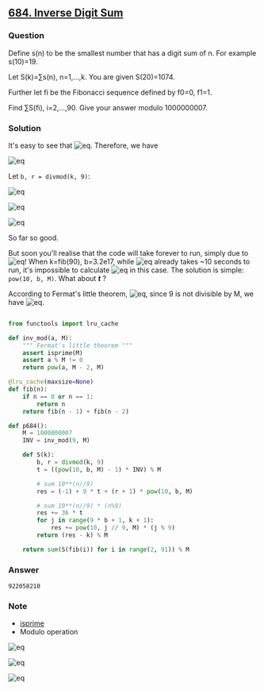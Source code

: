 ## **[684. Inverse Digit Sum](https://projecteuler.net/problem=684)**

### Question
Define s(n) to be the smallest number that has a digit sum of n. For example s(10)=19.

Let S(k)=∑s(n), n=1,...,k. You are given S(20)=1074.

Further let fi be the Fibonacci sequence defined by f0=0, f1=1.

Find ∑S(fi), i=2,...,90. Give your answer modulo 1000000007.


### Solution

It's easy to see that ![eq](https://latex.codecogs.com/gif.latex?s(n)=9+10{\cdot}s(n-9)=10^{n//9}\cdot(n%9+1)-1). Therefore, we have

![eq](https://latex.codecogs.com/gif.latex?S(k)=\sum_{n=1}^ks(n)=\sum_{n=1}^k10^{n//9}\cdot(n%9)+\sum_{n=1}^k10^{n//9}-k)

Let `b, r = divmod(k, 9)`: 

![eq](https://latex.codecogs.com/gif.latex?\sum_{n=1}^k10^{n//9}=-1+9\cdot\sum_{j=0}^{b-1}10^j+(r+1){\cdot}10^b)

![eq](https://latex.codecogs.com/gif.latex?\sum_{n=1}^k10^{n//9}\cdot(n%9)=36\cdot\sum_{j=0}^{b-1}10^j+\sum_{j=9b+1}^k10^{j//9}\cdot(j%9))

![eq](https://latex.codecogs.com/gif.latex?t:=\sum_{j=0}^{b-1}10^j=\frac{10^b-1}{9})

So far so good. 

But soon you'll realise that the code will take forever to run, simply due to ![eq](https://latex.codecogs.com/gif.latex?10^b)! 
When k=fib(90), b=3.2e17, while ![eq](https://latex.codecogs.com/gif.latex?10^{1e7}) already takes ~10 seconds to run, it's impossible
to calculate ![eq](https://latex.codecogs.com/gif.latex?10^b) in this case. The solution is simple: `pow(10, b, M)`. What about ***t*** ?

According to Fermat's little theorem, ![eq](https://latex.codecogs.com/gif.latex?9^M\equiv9(\text{mod}M)), since 9 is not divisible by M, 
we have ![eq](https://latex.codecogs.com/gif.latex?9{\cdot}9^{M-2}\equiv1(\text{mod}M)).

```python

from functools import lru_cache

def inv_mod(a, M):
    """ Fermat's little theorem """
    assert isprime(M)
    assert a % M != 0
    return pow(a, M - 2, M)

@lru_cache(maxsize=None)
def fib(n):
    if n == 0 or n == 1:
        return n
    return fib(n - 1) + fib(n - 2)

def p684():
    M = 1000000007
    INV = inv_mod(9, M)

    def S(k):
        b, r = divmod(k, 9)
        t = ((pow(10, b, M) - 1) * INV) % M

        # sum 10**(n//9)
        res = (-1) + 9 * t + (r + 1) * pow(10, b, M)

        # sum 10**(n//9) * (n%9)
        res += 36 * t
        for j in range(9 * b + 1, k + 1):
            res += pow(10, j // 9, M) * (j % 9)
        return (res - k) % M

    return sum(S(fib(i)) for i in range(2, 91)) % M
```

### Answer 
`922058210`

### Note
- [isprime](./7.%2010001st%20prime.md)
- Modulo operation

![eq](https://latex.codecogs.com/gif.latex?(a+b)%M=[(a%M)+(b%M)]%M)

![eq](https://latex.codecogs.com/gif.latex?(a{\cdot}b)%M=[(a%M)\cdot(b%M)]%M)

![eq](https://latex.codecogs.com/gif.latex?\frac{a}{b}%M=[(a%M)(b^{-1}%M)]%M,\text{gcd}(b,M)=1)
